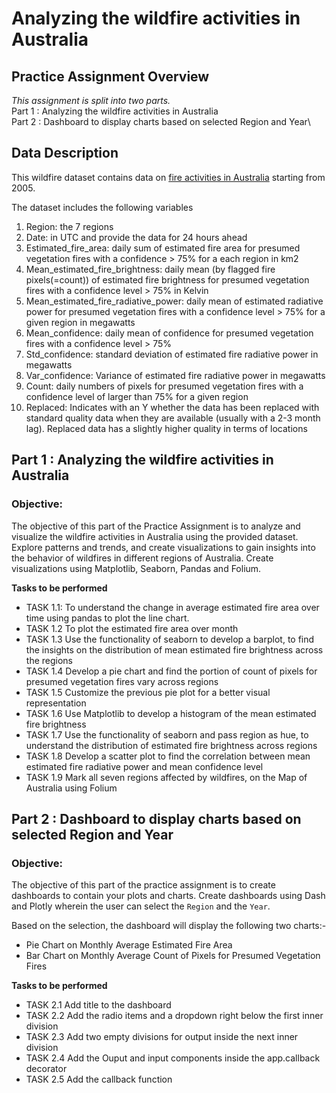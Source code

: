 # Analyzing the wildfire activities in Australia

## Practice Assignment Overview
*This assignment is split into two parts.*\
Part 1 : Analyzing the wildfire activities in Australia\
Part 2 : Dashboard to display charts based on selected Region and Year\

## Data Description
This wildfire dataset contains data on [fire activities in Australia](https://www.earthdata.nasa.gov/learn/find-data/near-real-time/firms/mcd14dl-nrt?utm_medium=Exinfluencer&utm_source=Exinfluencer&utm_content=000026UJ&utm_term=10006555&utm_id=NA-SkillsNetwork-Channel-SkillsNetworkCoursesIBMSkillsNetworkDV0101ENCoursera2761-2023-01-01) starting from 2005. 

The dataset includes the following variables
1. Region: the 7 regions
2. Date: in UTC and provide the data for 24 hours ahead
3. Estimated_fire_area: daily sum of estimated fire area for presumed vegetation fires with a confidence > 75% for a each region in km2
4. Mean_estimated_fire_brightness: daily mean (by flagged fire pixels(=count)) of estimated fire brightness for presumed vegetation fires with a confidence level > 75% in Kelvin
5. Mean_estimated_fire_radiative_power: daily mean of estimated radiative power for presumed vegetation fires with a confidence level > 75% for a given region in megawatts
6. Mean_confidence: daily mean of confidence for presumed vegetation fires with a confidence level > 75%
7. Std_confidence: standard deviation of estimated fire radiative power in megawatts
8. Var_confidence: Variance of estimated fire radiative power in megawatts
9. Count: daily numbers of pixels for presumed vegetation fires with a confidence level of larger than 75% for a given region
10. Replaced: Indicates with an Y whether the data has been replaced with standard quality data when they are available (usually with a 2-3 month lag). Replaced data has a slightly higher quality in terms of locations

## Part 1 : Analyzing the wildfire activities in Australia

### Objective:
The objective of this part of the Practice Assignment is to analyze and visualize the wildfire activities in Australia using the provided dataset. Explore patterns and trends, and create visualizations to gain insights into the behavior of wildfires in different regions of Australia.
Create visualizations using Matplotlib, Seaborn, Pandas and Folium.

**Tasks to be performed**

- TASK 1.1: To understand the change in average estimated fire area over time using pandas to plot the line chart.
- TASK 1.2 To plot the estimated fire area over month
- TASK 1.3 Use the functionality of seaborn to develop a barplot, to find the insights on the distribution of mean estimated fire brightness across the regions
- TASK 1.4 Develop a pie chart and find the portion of count of pixels for presumed vegetation fires vary across regions
- TASK 1.5 Customize the previous pie plot for a better visual representation
- TASK 1.6 Use Matplotlib to develop a histogram of the mean estimated fire brightness
- TASK 1.7 Use the functionality of seaborn and pass region as hue, to understand the distribution of estimated fire brightness across regions
- TASK 1.8 Develop a scatter plot to find the correlation between mean estimated fire radiative power and mean confidence level
- TASK 1.9 Mark all seven regions affected by wildfires, on the Map of Australia using Folium

## Part 2 : Dashboard to display charts based on selected Region and Year

### Objective:
The objective of this part of the practice assignment is to create dashboards to contain your plots and charts.
Create dashboards using Dash and Plotly wherein the user can select the `Region` and the `Year`. 

Based on the selection, the dashboard will display the following two charts:-

- Pie Chart on Monthly Average Estimated Fire Area
- Bar Chart on Monthly Average Count of Pixels for Presumed Vegetation Fires

**Tasks to be performed**

- TASK 2.1 Add title to the dashboard
- TASK 2.2 Add the radio items and a dropdown right below the first inner division
- TASK 2.3 Add two empty divisions for output inside the next inner division
- TASK 2.4 Add the Ouput and input components inside the app.callback decorator
- TASK 2.5 Add the callback function
